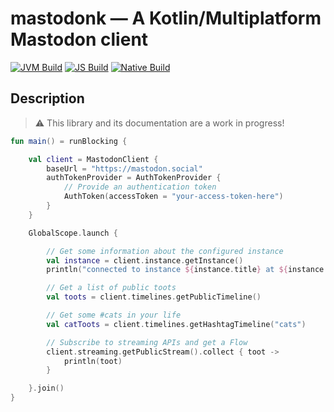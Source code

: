 # mastodonk — A Kotlin/Multiplatform Mastodon client
[![JVM Build](https://github.com/outadoc/mastodonk/actions/workflows/jvm-build.yml/badge.svg)](https://github.com/outadoc/mastodonk/actions/workflows/jvm-build.yml)
[![JS Build](https://github.com/outadoc/mastodonk/actions/workflows/js-build.yml/badge.svg)](https://github.com/outadoc/mastodonk/actions/workflows/js-build.yml)
[![Native Build](https://github.com/outadoc/mastodonk/actions/workflows/native-build.yml/badge.svg)](https://github.com/outadoc/mastodonk/actions/workflows/native-build.yml)

## Description
> ⚠ This library and its documentation are a work in progress!

```kt
fun main() = runBlocking {

    val client = MastodonClient {
        baseUrl = "https://mastodon.social"
        authTokenProvider = AuthTokenProvider {
            // Provide an authentication token
            AuthToken(accessToken = "your-access-token-here")
        }
    }

    GlobalScope.launch {

        // Get some information about the configured instance
        val instance = client.instance.getInstance()
        println("connected to instance ${instance.title} at ${instance.uri}!")

        // Get a list of public toots
        val toots = client.timelines.getPublicTimeline()

        // Get some #cats in your life
        val catToots = client.timelines.getHashtagTimeline("cats")

        // Subscribe to streaming APIs and get a Flow
        client.streaming.getPublicStream().collect { toot ->
            println(toot)
        }

    }.join()
}
```
